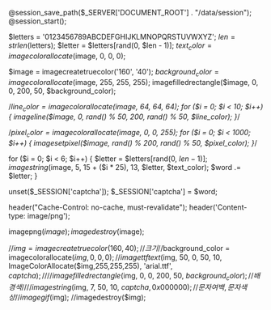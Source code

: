 @session_save_path($_SERVER['DOCUMENT_ROOT'] . "/data/session");
@session_start();

$letters = '0123456789ABCDEFGHIJKLMNOPQRSTUVWXYZ';
$len = strlen($letters);
$letter = $letters[rand(0, $len - 1)];
$text_color = imagecolorallocate($image, 0, 0, 0);


$image = imagecreatetruecolor('160', '40');
$background_color = imagecolorallocate($image, 255, 255, 255);
imagefilledrectangle($image, 0, 0, 200, 50, $background_color);

/*$line_color = imagecolorallocate($image, 64, 64, 64);
for ($i = 0; $i < 10; $i++) {
	imageline($image, 0, rand() % 50, 200, rand() % 50, $line_color);
}*/

/*$pixel_color = imagecolorallocate($image, 0, 0, 255);
for ($i = 0; $i < 1000; $i++) {
	imagesetpixel($image, rand() % 200, rand() % 50, $pixel_color);
}*/

for ($i = 0; $i < 6; $i++) {
	$letter = $letters[rand(0, $len - 1)];
	imagestring($image, 5, 15 + ($i * 25), 13, $letter, $text_color);
	$word .= $letter;
}

unset($_SESSION['captcha']);
$_SESSION['captcha'] = $word;

header("Cache-Control: no-cache, must-revalidate");
header('Content-type: image/png');

imagepng($image);
imagedestroy($image);

//$img = imagecreatetruecolor(160, 40); //크기
//$background_color = imagecolorallocate($img, 0, 0, 0);
//imagettftext($img, 50, 0, 50, 10, ImageColorAllocate($img,255,255,255), 'arial.ttf', $captcha);
////imagefilledrectangle($img, 0, 0, 200, 50, $background_color); // 배경색
////imagestring($img, 7, 50, 10, $captcha, 0x000000); //문자 여백, 문자색상
//imagegif($img);
//imagedestroy($img);
